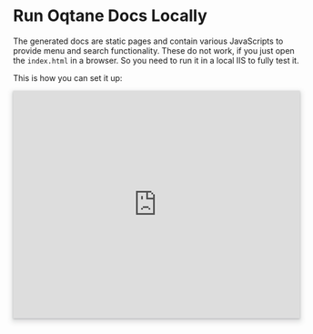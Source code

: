 ﻿
# Run Oqtane Docs Locally

The generated docs are static pages and contain various JavaScripts to provide menu and search functionality. 
These do not work, if you just open the `index.html` in a browser. 
So you need to run it in a local IIS to fully test it. 

This is how you can set it up:

<iframe src="https://azing.org/oqtane/r/RGNE-ePH?embed=1" width="100%" height="400" frameborder="0" allowfullscreen style="box-shadow: 0 1px 3px rgba(60,64,67,.3), 0 4px 8px 3px rgba(60,64,67,.15)"></iframe>
